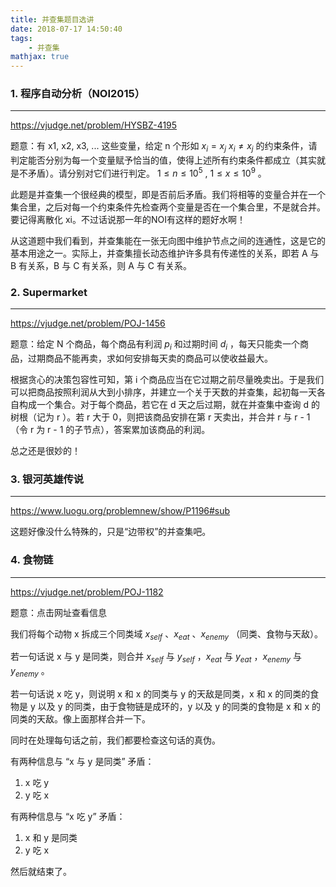```yaml
---
title: 并查集题目选讲
date: 2018-07-17 14:50:40
tags: 
    - 并查集
mathjax: true
---
```


### 1. 程序自动分析（NOI2015）
-----

https://vjudge.net/problem/HYSBZ-4195

题意：有 x1, x2, x3, ... 这些变量，给定 n 个形如 $x_i = x_j$  $x_i \neq x_j$ 的约束条件，请判定能否分别为每一个变量赋予恰当的值，使得上述所有约束条件都成立（其实就是不矛盾）。请分别对它们进行判定。 $1 \leq n \leq 10^5$ , $1 \leq x \leq 10^9$ 。

此题是并查集一个很经典的模型，即是否前后矛盾。我们将相等的变量合并在一个集合里，之后对每一个约束条件先检查两个变量是否在一个集合里，不是就合并。要记得离散化 xi。不过话说那一年的NOI有这样的题好水啊！

从这道题中我们看到，并查集能在一张无向图中维护节点之间的连通性，这是它的基本用途之一。实际上，并查集擅长动态维护许多具有传递性的关系，即若 A 与 B 有关系，B 与 C 有关系，则 A 与 C 有关系。

### 2. Supermarket
-----

https://vjudge.net/problem/POJ-1456

题意：给定 N 个商品，每个商品有利润 $p_i$ 和过期时间 $d_i$ ，每天只能卖一个商品，过期商品不能再卖，求如何安排每天卖的商品可以使收益最大。

根据贪心的决策包容性可知，第 i 个商品应当在它过期之前尽量晚卖出。于是我们可以把商品按照利润从大到小排序，并建立一个关于天数的并查集，起初每一天各自构成一个集合。对于每个商品，若它在 d 天之后过期，就在并查集中查询 d 的树根（记为 r ）。若 r 大于 0，则把该商品安排在第 r 天卖出，并合并 r 与 r - 1 （令 r 为 r - 1 的子节点），答案累加该商品的利润。

总之还是很妙的！

### 3. 银河英雄传说
-----

https://www.luogu.org/problemnew/show/P1196#sub

这题好像没什么特殊的，只是“边带权”的并查集吧。

### 4. 食物链
-----

https://vjudge.net/problem/POJ-1182

题意：点击网址查看信息

我们将每个动物 x 拆成三个同类域 $x_{self}$ 、$x_{eat}$ 、$x_{enemy}$ （同类、食物与天敌）。

若一句话说 x 与 y 是同类，则合并 $x_{self}$ 与 $y_{self}$ ，$x_{eat}$ 与 $y_{eat}$ ，$x_{enemy}$ 与 $y_{enemy}$ 。

若一句话说 x 吃 y，则说明 x 和 x 的同类与 y 的天敌是同类，x 和 x 的同类的食物是 y 以及 y 的同类，由于食物链是成环的，y 以及 y 的同类的食物是 x 和 x 的同类的天敌。像上面那样合并一下。

同时在处理每句话之前，我们都要检查这句话的真伪。

有两种信息与 “x 与 y 是同类” 矛盾：

1. x 吃 y
2. y 吃 x

有两种信息与 “x 吃 y” 矛盾：

1. x 和 y 是同类
2. y 吃 x

然后就结束了。
